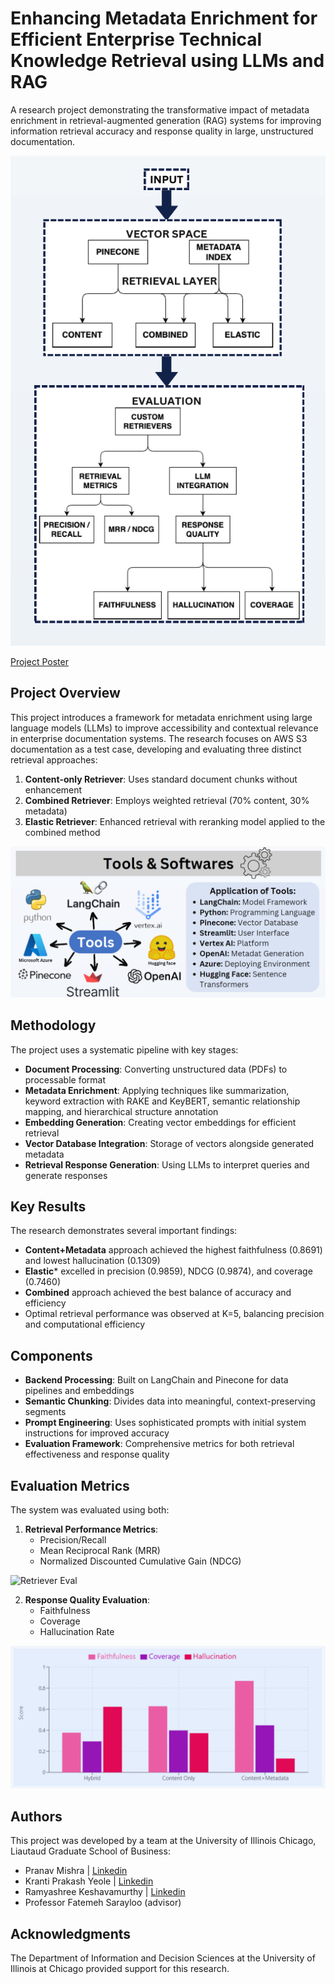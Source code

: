 # Enhancing Metadata Enrichment for Efficient Enterprise Technical Knowledge Retrieval using LLMs and RAG

A research project demonstrating the transformative impact of metadata enrichment in retrieval-augmented generation (RAG) systems for improving information retrieval accuracy and response quality in large, unstructured documentation.

![Architecture](https://github.com/PranavMishra17/MetadataEnrichment-for-RAG/blob/8cf89a5ff5f83c48d349ec0b415c28b10bd7f0c6/arch.png)

[Project Poster](https://github.com/PranavMishra17/MetadataEnrichment-for-RAG/blob/main/Final_Poster.pdf)

## Project Overview

This project introduces a framework for metadata enrichment using large language models (LLMs) to improve accessibility and contextual relevance in enterprise documentation systems. The research focuses on AWS S3 documentation as a test case, developing and evaluating three distinct retrieval approaches:

1. **Content-only Retriever**: Uses standard document chunks without enhancement
2. **Combined Retriever**: Employs weighted retrieval (70% content, 30% metadata)
3. **Elastic Retriever**: Enhanced retrieval with reranking model applied to the combined method

![Tools and software](https://raw.githubusercontent.com/PranavMishra17/MetadataEnrichment-for-RAG/refs/heads/main/image_2025-03-17_135848454.png?token=GHSAT0AAAAAAC6BV6HJOA25HYBQ3JVXRR6MZ6YOJSQ)

## Methodology

The project uses a systematic pipeline with key stages:

- **Document Processing**: Converting unstructured data (PDFs) to processable format
- **Metadata Enrichment**: Applying techniques like summarization, keyword extraction with RAKE and KeyBERT, semantic relationship mapping, and hierarchical structure annotation
- **Embedding Generation**: Creating vector embeddings for efficient retrieval
- **Vector Database Integration**: Storage of vectors alongside generated metadata
- **Retrieval Response Generation**: Using LLMs to interpret queries and generate responses

## Key Results

The research demonstrates several important findings:

- **Content+Metadata** approach achieved the highest faithfulness (0.8691) and lowest hallucination (0.1309)
- **Elastic*** excelled in precision (0.9859), NDCG (0.9874), and coverage (0.7460)
- **Combined** approach achieved the best balance of accuracy and efficiency
- Optimal retrieval performance was observed at K=5, balancing precision and computational efficiency

## Components

- **Backend Processing**: Built on LangChain and Pinecone for data pipelines and embeddings
- **Semantic Chunking**: Divides data into meaningful, context-preserving segments
- **Prompt Engineering**: Uses sophisticated prompts with initial system instructions for improved accuracy
- **Evaluation Framework**: Comprehensive metrics for both retrieval effectiveness and response quality

## Evaluation Metrics

The system was evaluated using both:

1. **Retrieval Performance Metrics**:
   - Precision/Recall
   - Mean Reciprocal Rank (MRR)
   - Normalized Discounted Cumulative Gain (NDCG)
  
![Retriever Eval]((https://raw.githubusercontent.com/PranavMishra17/MetadataEnrichment-for-RAG/refs/heads/main/image_2025-03-17_135919328.png?token=GHSAT0AAAAAAC6BV6HITQMZHCMFO5Q5HPJOZ6YOKHQ))


2. **Response Quality Evaluation**:
   - Faithfulness
   - Coverage
   - Hallucination Rate

![Response Quality Eval](https://raw.githubusercontent.com/PranavMishra17/MetadataEnrichment-for-RAG/refs/heads/main/image_2025-03-17_135949824.png?token=GHSAT0AAAAAAC6BV6HJO6CQ3VDK7V46SLHSZ6YOK6Q)

## Authors

This project was developed by a team at the University of Illinois Chicago, Liautaud Graduate School of Business:
- Pranav Mishra | [Linkedin](https://www.linkedin.com/in/pranavgamedev/)
- Kranti Prakash Yeole | [Linkedin](https://www.linkedin.com/in/krantiyeole/)
- Ramyashree Keshavamurthy | [Linkedin](https://www.linkedin.com/in/ramyashree-keshavamurthy/)
- Professor Fatemeh Sarayloo (advisor)


## Acknowledgments

The Department of Information and Decision Sciences at the University of Illinois at Chicago provided support for this research.
